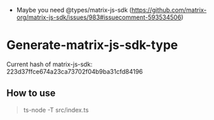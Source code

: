 -   Maybe you need @types/matrix-js-sdk (https://github.com/matrix-org/matrix-js-sdk/issues/983#issuecomment-593534506)

# Generate-matrix-js-sdk-type

Current hash of matrix-js-sdk: 223d37ffce674a23ca73702f04b9ba31cfd84196

## How to use

> ts-node -T src/index.ts
